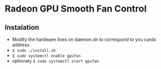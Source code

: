 # Radeon GPU Smooth Fan Control

## Instalation

- Modify the hardware lines on daemon.sh to correspond to you cards address
- `$ sudo ./install.sh`
- `$ sudo systemctl enable gpufan`
- optionaly `$ sudo systemctl start gpufan`
